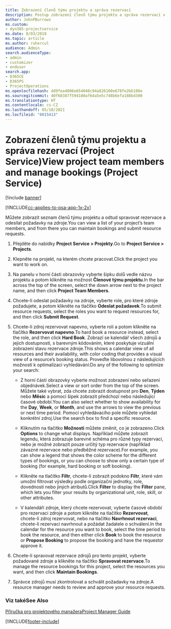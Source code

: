 ```yaml
---
title: Zobrazení členů týmu projektu a správa rezervací
description: Postup zobrazení členů týmu projektu a správa rezervací v Project Service
author: JohnPBurrows
ms.custom:
- dyn365-projectservice
ms.date: 8/03/2018
ms.topic: article
ms.author: ruhercul
audience: Admin
search.audienceType:
- admin
- customizer
- enduser
search.app:
- D365CE
- D365PS
- ProjectOperations
ms.openlocfilehash: dd9fea4806e654048c94a826160e678fe2bb188e
ms.sourcegitcommit: 40f68387f594180af64a5e5c748b6efa188bd300
ms.translationtype: HT
ms.contentlocale: cs-CZ
ms.lasthandoff: 05/10/2021
ms.locfileid: "6015413"
---
```

# <a name="view-project-team-members-and-manage-bookings-project-service"></a><span data-ttu-id="a9429-103">Zobrazení členů týmu projektu a správa rezervací (Project Service)</span><span class="sxs-lookup"><span data-stu-id="a9429-103">View project team members and manage bookings (Project Service)</span></span>

[!include [banner](../includes/psa-now-project-operations.md)]

[!INCLUDE[cc-applies-to-psa-app-1x-2x](../includes/cc-applies-to-psa-app-1x-2x.md)]

<span data-ttu-id="a9429-104">Můžete zobrazit seznam členů týmu projektu a odtud spravovat rezervace a odesílat požadavky na zdroje.</span><span class="sxs-lookup"><span data-stu-id="a9429-104">You can view a list of your project’s team members, and from there you can maintain bookings and submit resource requests.</span></span>  
  
1.  <span data-ttu-id="a9429-105">Přejděte do nabídky **Project Service > Projekty**.</span><span class="sxs-lookup"><span data-stu-id="a9429-105">Go to **Project Service > Projects**.</span></span>  
  
2.  <span data-ttu-id="a9429-106">Klepněte na projekt, na kterém chcete pracovat.</span><span class="sxs-lookup"><span data-stu-id="a9429-106">Click the project you want to work on.</span></span>  
  
3.  <span data-ttu-id="a9429-107">Na panelu v horní části obrazovky vyberte šipku dolů vedle názvu projektu a potom klikněte na možnost **Členové týmu projektu**.</span><span class="sxs-lookup"><span data-stu-id="a9429-107">In the bar across the top of the screen, select the down arrow next to the project name, and then click **Project Team Members**.</span></span>  
  
4.  <span data-ttu-id="a9429-108">Chcete-li odeslat požadavky na zdroje, vyberte role, pro které zdroje požadujete, a potom klikněte na tlačítko **Odeslat požadavek**.</span><span class="sxs-lookup"><span data-stu-id="a9429-108">To submit resource requests, select the roles you want to request resources for, and then click **Submit Request**.</span></span>  
  
5.  <span data-ttu-id="a9429-109">Chcete-li zdroj rezervovat napevno, vyberte roli a potom klikněte na tlačítko **Rezervovat napevno**.</span><span class="sxs-lookup"><span data-stu-id="a9429-109">To hard book a resource instead, select the role, and then click **Hard Book**.</span></span> <span data-ttu-id="a9429-110">Zobrazí se kalendář všech zdrojů a jejich dostupnosti, s barevným kódováním, které poskytuje vizuální zobrazení stavu rezervace zdroje.</span><span class="sxs-lookup"><span data-stu-id="a9429-110">This shows a calendar view of all resources and their availability, with color coding that provides a visual view of a resource’s booking status.</span></span> <span data-ttu-id="a9429-111">Proveďte libovolnou z následujících možností k optimalizaci vyhledávání:</span><span class="sxs-lookup"><span data-stu-id="a9429-111">Do any of the following to optimize your search:</span></span>  
  
    -   <span data-ttu-id="a9429-112">Z horní části obrazovky vyberte možnost zobrazení nebo seřazení objednávek.</span><span class="sxs-lookup"><span data-stu-id="a9429-112">Select a view or sort order from the top of the screen.</span></span> <span data-ttu-id="a9429-113">Můžete také vybrat, zda chcete zobrazit dostupnost pro **Den**, **Týden** nebo **Měsíc** a pomocí šipek zobrazit předchozí nebo následující časové období.</span><span class="sxs-lookup"><span data-stu-id="a9429-113">You can also select whether to show availability for the **Day**, **Week**, or **Month**, and use the arrows to view the previous or next time period.</span></span> <span data-ttu-id="a9429-114">Pomocí vyhledávacího pole můžete vyhledat konkrétní zdroj.</span><span class="sxs-lookup"><span data-stu-id="a9429-114">Use the search box to find a specific resource.</span></span>  
  
    -   <span data-ttu-id="a9429-115">Kliknutím na tlačítko **Možnosti** můžete změnit, co je zobrazeno.</span><span class="sxs-lookup"><span data-stu-id="a9429-115">Click **Options** to change what displays.</span></span> <span data-ttu-id="a9429-116">Například můžete zobrazit legendu, která zobrazuje barevné schéma pro různé typy rezervací, nebo je možné zobrazit pouze určitý typ rezervace (například závazné rezervace nebo předběžné rezervace).</span><span class="sxs-lookup"><span data-stu-id="a9429-116">For example, you can show a legend that shows the color scheme for the different types of bookings, or you can choose to show only a certain type of booking (for example, hard booking or soft booking).</span></span>  
  
    -   <span data-ttu-id="a9429-117">Klikněte na tlačítko **Filtr**, chcete-li zobrazit podokno **Filtr**, které vám umožní filtrovat výsledky podle organizační jednotky, role, dovednosti nebo jiných atributů.</span><span class="sxs-lookup"><span data-stu-id="a9429-117">Click **Filter** to display the **Filter** pane, which lets you filter your results by organizational unit, role, skill, or other attributes.</span></span>  
  
    -   <span data-ttu-id="a9429-118">V kalendáři zdroje, který chcete rezervovat, vyberte časové období pro rezervaci zdroje a potom klikněte na tlačítko **Rezervovat**, chcete-li zdroj rezervovat, nebo na tlačítko **Navrhnout rezervaci**, chcete-li rezervaci navrhnout a požádat žadatele o schválení.</span><span class="sxs-lookup"><span data-stu-id="a9429-118">In the calendar for the resource you want to book, select the time period to book the resource, and then either click **Book** to book the resource or **Propose Booking** to propose the booking and have the requestor approve it.</span></span>  
  
6.  <span data-ttu-id="a9429-119">Chcete-li spravovat rezervace zdrojů pro tento projekt, vyberte požadované zdroje a klikněte na tlačítko **Spravovat rezervace**.</span><span class="sxs-lookup"><span data-stu-id="a9429-119">To manage the resource bookings for this project, select the resources you want, and then click **Maintain Bookings**.</span></span>  
  
7.  <span data-ttu-id="a9429-120">Správce zdrojů musí zkontrolovat a schválit požadavky na zdroje.</span><span class="sxs-lookup"><span data-stu-id="a9429-120">A resource manager needs to review and approve your resource requests.</span></span>  
  
### <a name="see-also"></a><span data-ttu-id="a9429-121">Viz také</span><span class="sxs-lookup"><span data-stu-id="a9429-121">See Also</span></span>  
 [<span data-ttu-id="a9429-122">Příručka pro projektového manažera</span><span class="sxs-lookup"><span data-stu-id="a9429-122">Project Manager Guide</span></span>](../psa/project-manager-guide.md)


[!INCLUDE[footer-include](../includes/footer-banner.md)]